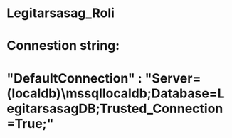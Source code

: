 # Legitarsasag_Roli
# Connestion string:
# "DefaultConnection" : "Server=(localdb)\\mssqllocaldb;Database=LegitarsasagDB;Trusted_Connection=True;"
